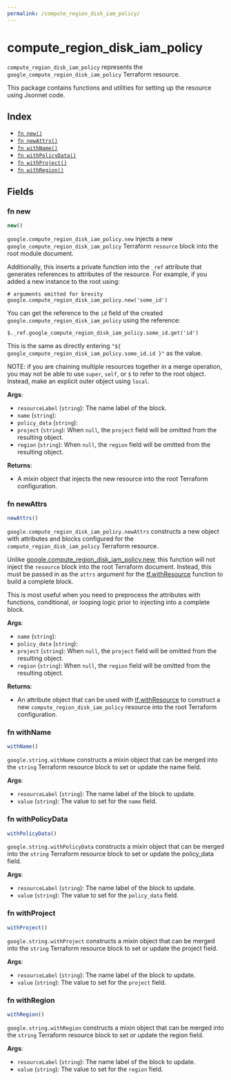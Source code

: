 ```yaml
---
permalink: /compute_region_disk_iam_policy/
---
```


# compute_region_disk_iam_policy

`compute_region_disk_iam_policy` represents the `google_compute_region_disk_iam_policy` Terraform resource.



This package contains functions and utilities for setting up the resource using Jsonnet code.


## Index

* [`fn new()`](#fn-new)
* [`fn newAttrs()`](#fn-newattrs)
* [`fn withName()`](#fn-withname)
* [`fn withPolicyData()`](#fn-withpolicydata)
* [`fn withProject()`](#fn-withproject)
* [`fn withRegion()`](#fn-withregion)

## Fields

### fn new

```ts
new()
```


`google.compute_region_disk_iam_policy.new` injects a new `google_compute_region_disk_iam_policy` Terraform `resource`
block into the root module document.

Additionally, this inserts a private function into the `_ref` attribute that generates references to attributes of the
resource. For example, if you added a new instance to the root using:

    # arguments omitted for brevity
    google.compute_region_disk_iam_policy.new('some_id')

You can get the reference to the `id` field of the created `google.compute_region_disk_iam_policy` using the reference:

    $._ref.google_compute_region_disk_iam_policy.some_id.get('id')

This is the same as directly entering `"${ google_compute_region_disk_iam_policy.some_id.id }"` as the value.

NOTE: if you are chaining multiple resources together in a merge operation, you may not be able to use `super`, `self`,
or `$` to refer to the root object. Instead, make an explicit outer object using `local`.

**Args**:
  - `resourceLabel` (`string`): The name label of the block.
  - `name` (`string`): 
  - `policy_data` (`string`): 
  - `project` (`string`):  When `null`, the `project` field will be omitted from the resulting object.
  - `region` (`string`):  When `null`, the `region` field will be omitted from the resulting object.

**Returns**:
- A mixin object that injects the new resource into the root Terraform configuration.


### fn newAttrs

```ts
newAttrs()
```


`google.compute_region_disk_iam_policy.newAttrs` constructs a new object with attributes and blocks configured for the `compute_region_disk_iam_policy`
Terraform resource.

Unlike [google.compute_region_disk_iam_policy.new](#fn-computeregiondiskiampolicynew), this function will not inject the `resource`
block into the root Terraform document. Instead, this must be passed in as the `attrs` argument for the
[tf.withResource](https://github.com/tf-libsonnet/core/tree/main/docs#fn-withresource) function to build a complete block.

This is most useful when you need to preprocess the attributes with functions, conditional, or looping logic prior to
injecting into a complete block.

**Args**:
  - `name` (`string`): 
  - `policy_data` (`string`): 
  - `project` (`string`):  When `null`, the `project` field will be omitted from the resulting object.
  - `region` (`string`):  When `null`, the `region` field will be omitted from the resulting object.

**Returns**:
  - An attribute object that can be used with [tf.withResource](https://github.com/tf-libsonnet/core/tree/main/docs#fn-withresource) to construct a new `compute_region_disk_iam_policy` resource into the root Terraform configuration.


### fn withName

```ts
withName()
```

`google.string.withName` constructs a mixin object that can be merged into the `string`
Terraform resource block to set or update the name field.



**Args**:
  - `resourceLabel` (`string`): The name label of the block to update.
  - `value` (`string`): The value to set for the `name` field.


### fn withPolicyData

```ts
withPolicyData()
```

`google.string.withPolicyData` constructs a mixin object that can be merged into the `string`
Terraform resource block to set or update the policy_data field.



**Args**:
  - `resourceLabel` (`string`): The name label of the block to update.
  - `value` (`string`): The value to set for the `policy_data` field.


### fn withProject

```ts
withProject()
```

`google.string.withProject` constructs a mixin object that can be merged into the `string`
Terraform resource block to set or update the project field.



**Args**:
  - `resourceLabel` (`string`): The name label of the block to update.
  - `value` (`string`): The value to set for the `project` field.


### fn withRegion

```ts
withRegion()
```

`google.string.withRegion` constructs a mixin object that can be merged into the `string`
Terraform resource block to set or update the region field.



**Args**:
  - `resourceLabel` (`string`): The name label of the block to update.
  - `value` (`string`): The value to set for the `region` field.
